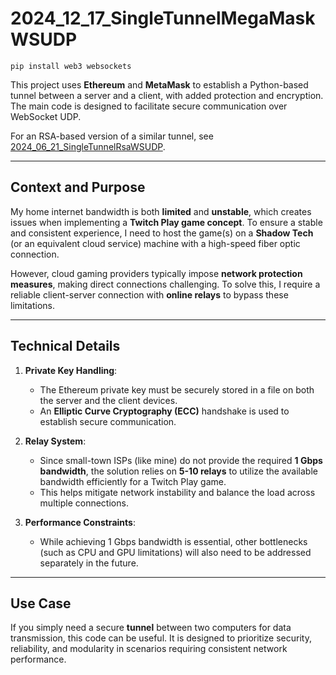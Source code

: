 

# 2024_12_17_SingleTunnelMegaMaskWSUDP

```
pip install web3 websockets
```


This project uses **Ethereum** and **MetaMask** to establish a Python-based tunnel between a server and a client, with added protection and encryption. The main code is designed to facilitate secure communication over WebSocket UDP.

For an RSA-based version of a similar tunnel, see [2024_06_21_SingleTunnelRsaWSUDP](https://github.com/EloiStree/2024_06_21_SingleTunnelRsaWSUDP).

---

## Context and Purpose

My home internet bandwidth is both **limited** and **unstable**, which creates issues when implementing a **Twitch Play game concept**. To ensure a stable and consistent experience, I need to host the game(s) on a **Shadow Tech** (or an equivalent cloud service) machine with a high-speed fiber optic connection.

However, cloud gaming providers typically impose **network protection measures**, making direct connections challenging. To solve this, I require a reliable client-server connection with **online relays** to bypass these limitations.

---

## Technical Details

1. **Private Key Handling**:  
   - The Ethereum private key must be securely stored in a file on both the server and the client devices.  
   - An **Elliptic Curve Cryptography (ECC)** handshake is used to establish secure communication.

2. **Relay System**:  
   - Since small-town ISPs (like mine) do not provide the required **1 Gbps bandwidth**, the solution relies on **5-10 relays** to utilize the available bandwidth efficiently for a Twitch Play game.  
   - This helps mitigate network instability and balance the load across multiple connections.

3. **Performance Constraints**:  
   - While achieving 1 Gbps bandwidth is essential, other bottlenecks (such as CPU and GPU limitations) will also need to be addressed separately in the future.

---

## Use Case

If you simply need a secure **tunnel** between two computers for data transmission, this code can be useful. It is designed to prioritize security, reliability, and modularity in scenarios requiring consistent network performance.
